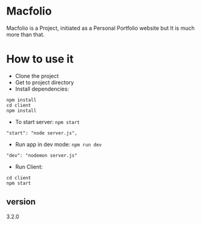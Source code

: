 # Macfolio
Macfolio is a Project, initiated as a Personal Portfolio website but It is much more than that.

# How to use it
* Clone the project 
* Get to project directory
* Install dependencies:
```
npm install
cd client
npm install
```
* To start server: `npm start`
```
"start": "node server.js",
```
* Run app in dev mode: `npm run dev`
```
"dev": "nodemon server.js"
```
* Run Client:
```
cd client
npm start
```

## version 
3.2.0
